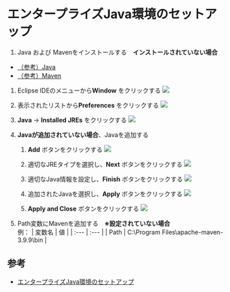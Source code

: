 # エンタープライズJava環境のセットアップ

1. Java および Mavenをインストールする　**インストールされていない場合**
- [（参考）Java](https://developer.ibm.com/languages/java/semeru-runtimes/downloads/)
- [（参考）Maven](https://maven.apache.org/download.cgi)

1. Eclipse IDEのメニューから**Window** をクリックする
![](./images/03_03_02_001.png)

1. 表示されたリストから**Preferences** をクリックする
![](./images/03_03_02_002.png)

1. **Java** -> **Installed JREs** をクリックする
![](./images/03_03_02_003.png)

1. **Javaが追加されていない場合**、Javaを追加する

    1. **Add** ボタンをクリックする
    ![](./images/03_03_02_003.png)

    1. 適切なJREタイプを選択し、**Next** ボタンをクリックする
    ![](./images/03_03_02_004.png)

    1. 適切なJava情報を設定し、**Finish** ボタンをクリックする
    ![](./images/03_03_02_005.png)

    1. 追加されたJavaを選択し、**Apply** ボタンをクリックする
    ![](./images/03_03_02_006.png)

    1. **Apply and Close** ボタンをクリックする
    ![](./images/03_03_02_007.png)

1. Path変数にMavenを追加する　**※設定されていない場合** <br>
例：
    | 変数名 | 値 |
    | :--- | :--- |
    | Path | C:\Program Files\apache-maven-3.9.9\bin |

## 参考
- [エンタープライズJava環境のセットアップ](https://cloud.ibm.com/docs/watsonx-code-assistant?topic=watsonx-code-assistant-cloud-setup-wca-java-env#cloud-setup-wca-java-env-eclipse)